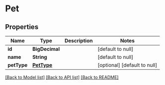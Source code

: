 # Pet

## Properties

| Name        | Type                      | Description | Notes                        |
| ----------- | ------------------------- | ----------- | ---------------------------- |
| **id**      | **BigDecimal**            |             | [default to null]            |
| **name**    | **String**                |             | [default to null]            |
| **petType** | [**PetType**](PetType.md) |             | [optional] [default to null] |

[[Back to Model list]](../README.md#documentation-for-models) [[Back to API list]](../README.md#documentation-for-api-endpoints) [[Back to README]](../README.md)
